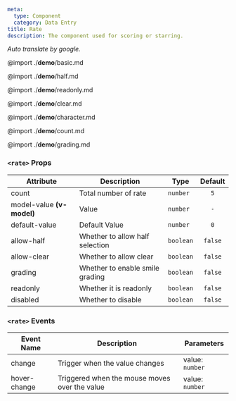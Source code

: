 ```yaml
meta:
  type: Component
  category: Data Entry
title: Rate
description: The component used for scoring or starring.
```

*Auto translate by google.*

@import ./__demo__/basic.md

@import ./__demo__/half.md

@import ./__demo__/readonly.md

@import ./__demo__/clear.md

@import ./__demo__/character.md

@import ./__demo__/count.md

@import ./__demo__/grading.md


### `<rate>` Props

|Attribute|Description|Type|Default|
|---|---|---|:---:|
|count|Total number of rate|`number`|`5`|
|model-value **(v-model)**|Value|`number`|`-`|
|default-value|Default Value|`number`|`0`|
|allow-half|Whether to allow half selection|`boolean`|`false`|
|allow-clear|Whether to allow clear|`boolean`|`false`|
|grading|Whether to enable smile grading|`boolean`|`false`|
|readonly|Whether it is readonly|`boolean`|`false`|
|disabled|Whether to disable|`boolean`|`false`|
### `<rate>` Events

|Event Name|Description|Parameters|
|---|---|---|
|change|Trigger when the value changes|value: `number`|
|hover-change|Triggered when the mouse moves over the value|value: `number`|


